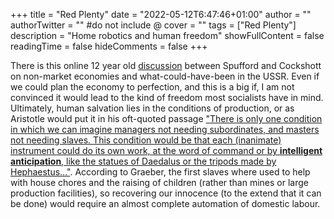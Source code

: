 +++
title = "Red Plenty"
date = "2022-05-12T6:47:46+01:00"
author = ""
authorTwitter = "" #do not include @
cover = ""
tags = ["Red Plenty"]
description = "Home robotics and human freedom"
showFullContent = false
readingTime = false
hideComments = false
+++

There is this online 12 year old [discussion](https://archive.org/details/debatecockshottspufford) between Spufford and Cockshott on non-market economies and what-could-have-been in the USSR. Even if we could plan the economy to perfection, and this is a big if, I am not convinced it would lead to the kind of freedom most socialists have in mind. Ultimately, human salvation lies in the conditions of production, or as Aristotle would put it in his oft-quoted passage ["There is only one condition in which we can imagine managers not needing subordinates, and masters not needing slaves. This condition would be that each (inanimate) instrument could do its own work, at the word of command or by **intelligent anticipation**, like the statues of Daedalus or the tripods made by Hephaestus..."](https://www.discovermagazine.com/the-sciences/aristotle-on-household-robots). According to Graeber, the first slaves where used to help with house chores and the raising of children (rather than mines or large production facilities), so recovering our innocence (to the extend that it can be done) would require an almost complete automation of domestic labour. 
